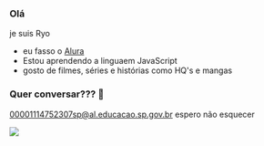 ### Olá

je suis Ryo

- eu fasso o [Alura](https://www.com.br)
- Estou aprendendo a linguaem JavaScript
- gosto de filmes, séries e histórias como HQ's e mangas

### Quer conversar??? 📧
00001114752307sp@al.educacao.sp.gov.br
espero não esquecer

![](https://media1.tenor.com/m/sqDcXaGTgjEAAAAC/one-piece-one-piece-meme.gif)

